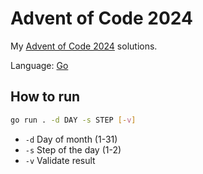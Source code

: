 # Advent of Code 2024
My [Advent of Code 2024](https://adventofcode.com/2024) solutions.

Language: [Go](https://go.dev/)

## How to run
```bash
go run . -d DAY -s STEP [-v]
```

- `-d` Day of month (1-31)
- `-s` Step of the day (1-2)
- `-v` Validate result